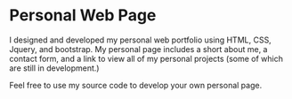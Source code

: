 # Personal Web Page

I designed and developed my personal web portfolio using HTML, CSS, Jquery, and bootstrap.   My personal page includes a short about me, a contact form, and a link to view all of my personal projects (some of which are still in development.) 




Feel free to use my source code to develop your own personal page.   

